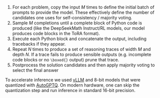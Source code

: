 1. For each problem, copy the input $M$ times to define the initial batch of prompts to provide the model. These effectively define the number of candidates one uses for self-consistency / majority voting.
2. Sample $M$ completions until a complete block of Python code is produced (like the DeepSeekMath Instruct/RL models, our model produces code blocks in the ToRA format).
3. Execute each Python block and concatenate the output, including tracebacks if they appear.
4. Repeat $N$ times to produce a set of reasoning traces of width $M$ and depth $N$. If a trace fails to produce sensible outputs (e.g. incomplete code blocks or no `\boxed{}` output) prune that trace.
5. Postprocess the solution candidates and then apply majority voting to select the final answer

To accelerate inference we used [vLLM](https://github.com/vllm-project/vllm) and 8-bit models that were quantized with [AutoGPTQ](https://github.com/AutoGPTQ/AutoGPTQ). On modern hardware, one can skip the quantization step and run inference in standard 16-bit precision.